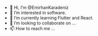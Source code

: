 - 👋 Hi, I’m @EmirhanKaradeniz
- 👀 I’m interested in software.
- 🌱 I’m currently learning Flutter and React.
- 💞️ I’m looking to collaborate on ...
- 📫 How to reach me ...

<!---
EmirhanKaradeniz/EmirhanKaradeniz is a ✨ special ✨ repository because its `README.md` (this file) appears on your GitHub profile.
You can click the Preview link to take a look at your changes.
--->

